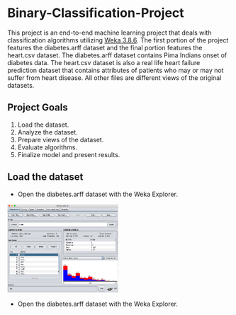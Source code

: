 # Binary-Classification-Project
This project is an end-to-end machine learning project that deals with classification algorithms utilizing [Weka 3.8.6](https://waikato.github.io/weka-site/index.html). The first portion of the project features the diabetes.arff dataset and the final portion features the heart.csv dataset. The diabetes.arff dataset contains Pima Indians onset of diabetes data. The heart.csv dataset is also a real life heart failure prediction dataset that contains attributes of patients who may or may not suffer from heart disease. All other files are different views of the original datasets.

## Project Goals

1.	Load the dataset.
2.	Analyze the dataset.
3.	Prepare views of the dataset.
4.	Evaluate algorithms.
5.	Finalize model and present results.

## Load the dataset

- Open the diabetes.arff dataset with the Weka Explorer.

<p float = "center">
  <img src="./PNGs/Figure1.png" alt="Getting started" width="250" height="200"/>
</p>

- Open the diabetes.arff dataset with the Weka Explorer.
